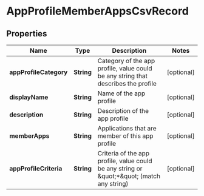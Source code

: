 # AppProfileMemberAppsCsvRecord

## Properties
Name | Type | Description | Notes
------------ | ------------- | ------------- | -------------
**appProfileCategory** | **String** | Category of the app profile, value could be any string that describes the profile |  [optional]
**displayName** | **String** | Name of the app profile |  [optional]
**description** | **String** | Description of the app profile |  [optional]
**memberApps** | **String** | Applications that are member of this app profile |  [optional]
**appProfileCriteria** | **String** | Criteria of the app profile, value could be any string or \&quot;*\&quot; (match any string) |  [optional]
